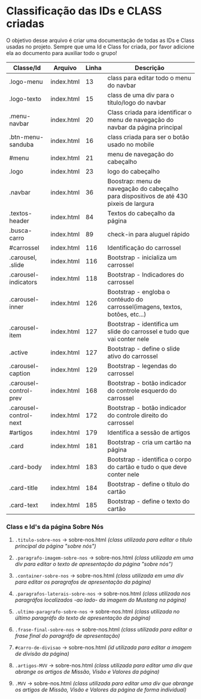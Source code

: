 # Classificação das IDs e CLASS criadas

O objetivo desse arquivo é criar uma documentação de todas as IDs e Class usadas no projeto. Sempre que uma Id e Class for criada, por favor adicione ela ao documento para auxiliar todo o grupo!

| Classe/Id    | Arquivo     | Linha | Descrição                                                                      |
|--------------|-------------|-------|--------------------------------------------------------------------------------|
| .logo-menu   | index.html  | 13    | class para editar todo o menu do navbar                                        |
| .logo-texto  | index.html  | 15    | class de uma div para o título/logo do navbar                                  |
| .menu-navbar | index.html  | 20    | Class criada para identificar o menu de navegação do navbar da página principal|
| .btn-menu-sanduba| index.html | 16    | class criada para ser o botão usado no mobile|
| #menu | index.html | 21 | menu de navegação do cabeçalho|
| .logo | index.html | 23 | logo do cabeçalho |
| .navbar | index.html | 36 | Boostrap: menu de navegação do cabeçalho para dispositivos de até 430 pixeis de largura |
| .textos-header | index.html | 84 | Textos do cabeçalho da página |
| .busca-carro | index.html | 89 | check-in para aluguel rápido |
| #carrossel | index.html | 116 | Identificação do carrossel |
| .carousel, .slide | index.html | 116 | Bootstrap - inicializa um carrossel |
| .carousel-indicators | index.html | 118 | Bootstrap - Indicadores do carrossel |
| .carousel-inner | index.html | 126 | Bootstrap - engloba o contéudo do carrossel(imagens, textos, botões, etc...) |
| .carousel-item | index.html | 127 | Bootstrap - identifica um slide do carrossel e tudo que vai conter nele |
| .active | index.html | 127 | Bootstrap - define o slide ativo do carrossel |
| .carousel-caption | index.html | 129 | Bootstrap - legendas do carrossel |
| .carousel-control-prev | index.html | 168 | Bootstrap - botão indicador do controle esquerdo do carrossel |
| .carousel-control-next | index.html | 172 | Bootstrap - botão indicador do controle direito do carrossel |
| #artigos | index.html | 179 | Identifica a sessão de artigos |
| .card | index.html | 181 | Bootstrap - cria um cartão na página | 
| .card-body | index.html | 183 | Bootstrap - identifica o corpo do cartão e tudo o que deve conter nele |
| .card-title | index.html | 184 | Bootstrap - define o título do cartão |
| .card-text | index.html | 185 | Bootstrap - define o texto do cartão |
### Class e Id's da página Sobre Nós

1. `.titulo-sobre-nos` -> sobre-nos.html *(class utilizada para editar o título principal da página "sobre nós")*

2. `.paragrafo-imagem-sobre-nos` -> sobre-nos.html *(class utilizada em uma div para editar o texto de apresentação da página "sobre nós")*

3. `.container-sobre-nos` -> sobre-nos.html *(class utilizada em uma div para editar os paragrafos de apresentação da página)*

4. `.paragrafos-laterais-sobre-nos` -> sobre-nos.html *(class utilizada nos paragráfos localizados -ao lado- da imagem do Mustang na página)*

5. `.ultimo-paragrafo-sobre-nos` -> sobre-nos.html *(class utilizada no último paragráfo do texto de apresentação da página)*

6. `.frase-final-sobre-nos` -> sobre-nos.html *(class utilizada para editar a frase final do paragráfo de apresentação)*

7. `#carro-de-divisao` -> sobre-nos.html *(id utilizada para editar a imagem de divisão da página)*

8. `.artigos-MVV` -> sobre-nos.html *(class utilizada para editar uma div que abrange os artigos de  Missão, Visão e Valores da página)*

9. `.MVV` -> sobre-nos.html *(class utilizada para editar uma div que abrange os artigos de  Missão, Visão e Valores da página de forma individual)*